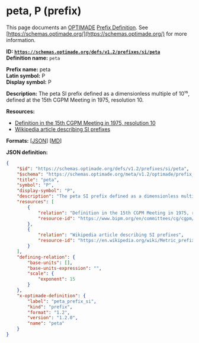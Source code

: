 # peta, P (prefix)

This page documents an [OPTIMADE](https://www.optimade.org/) [Prefix Definition](https://schemas.optimade.org/#definitions). See [https://schemas.optimade.org/](https://schemas.optimade.org/) for more information.

**ID: [`https://schemas.optimade.org/defs/v1.2/prefixes/si/peta`](https://schemas.optimade.org/defs/v1.2/prefixes/si/peta.md)**  
**Definition name:** `peta`

**Prefix name:** peta  
**Latin symbol:** P  
**Display symbol:** P  
  
**Description:** The peta SI prefix defined as a dimensionless multiple of 10¹⁵, defined at the 15th CGPM Meeting in 1975, resolution 10.



**Resources:**

- [Definition in the 15th CGPM Meeting in 1975, resolution 10](https://www.bipm.org/en/committees/cg/cgpm/15-1975/resolution-10)
- [Wikipedia article describing SI prefixes](https://en.wikipedia.org/wiki/Metric_prefix)


**Formats:** [[JSON](peta.json)] [[MD](peta.md)]

**JSON definition:**

``` json
{
    "$id": "https://schemas.optimade.org/defs/v1.2/prefixes/si/peta",
    "$schema": "https://schemas.optimade.org/meta/v1.2/optimade/prefix_definition.json",
    "title": "peta",
    "symbol": "P",
    "display-symbol": "P",
    "description": "The peta SI prefix defined as a dimensionless multiple of 10\u00b9\u2075, defined at the 15th CGPM Meeting in 1975, resolution 10.",
    "resources": [
        {
            "relation": "Definition in the 15th CGPM Meeting in 1975, resolution 10",
            "resource-id": "https://www.bipm.org/en/committees/cg/cgpm/15-1975/resolution-10"
        },
        {
            "relation": "Wikipedia article describing SI prefixes",
            "resource-id": "https://en.wikipedia.org/wiki/Metric_prefix"
        }
    ],
    "defining-relation": {
        "base-units": [],
        "base-units-expression": "",
        "scale": {
            "exponent": 15
        }
    },
    "x-optimade-definition": {
        "label": "peta_prefix_si",
        "kind": "prefix",
        "format": "1.2",
        "version": "1.2.0",
        "name": "peta"
    }
}
```